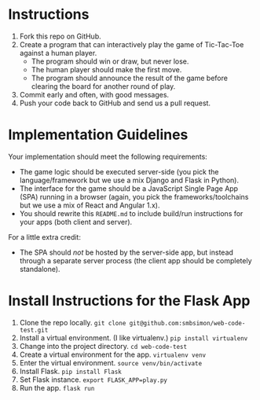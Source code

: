 # Instructions

1. Fork this repo on GitHub.
1. Create a program that can interactively play the game of Tic-Tac-Toe against a human
   player.
   * The program should win or draw, but never lose.
   * The human player should make the first move.
   * The program should announce the result of the game before clearing the board for
     another round of play.
1. Commit early and often, with good messages.
1. Push your code back to GitHub and send us a pull request.

# Implementation Guidelines

Your implementation should meet the following requirements:

* The game logic should be executed server-side (you pick the language/framework but we
  use a mix Django and Flask in Python).
* The interface for the game should be a JavaScript Single Page App (SPA) running
  in a browser (again, you pick the frameworks/toolchains but we use a mix of React and
  Angular 1.x).
* You should rewrite this `README.md` to include build/run instructions for your apps
  (both client and server).

For a little extra credit:

* The SPA should _not_ be hosted by the server-side app, but instead through a separate
  server process (the client app should be completely standalone).


# Install Instructions for the Flask App

1. Clone the repo locally. `git clone git@github.com:smbsimon/web-code-test.git`
1. Install a virtual environment. (I like virtualenv.) `pip install virtualenv`
1. Change into the project directory. `cd web-code-test`
1. Create a virtual environment for the app. `virtualenv venv`
1. Enter the virtual environment. `source venv/bin/activate`
1. Install Flask. `pip install Flask`
1. Set Flask instance. `export FLASK_APP=play.py`
1. Run the app. `flask run`
